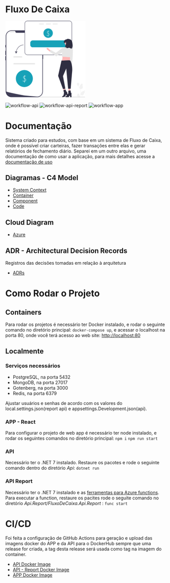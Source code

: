 # Fluxo De Caixa

<img src="./images/money.svg" width="250px"/>

![workflow-api](https://github.com/CristianoRC/Fluxo-De-Caixa/actions/workflows/docker-image-api.yaml/badge.svg)
![workflow-api-report](https://github.com/CristianoRC/Fluxo-De-Caixa/actions/workflows/docker-image-api-report.yaml/badge.svg)
![workflow-app](https://github.com/CristianoRC/Fluxo-De-Caixa/actions/workflows/docker-image-app.yaml/badge.svg)

# Documentação

Sistema criado para estudos, com base em um sistema de Fluxo de Caixa, onde é possível criar carteiras, fazer transações entre elas e gerar relatórios de fechamento diário.
Separei em um outro arquivo, uma documentação de como usar a aplicação, para mais detalhes acesse a [documentação de uso](./Doc/ComoUsar.md)

## Diagramas - C4 Model

- [System Context](./Doc/SystemContex.md)
- [Container](./Doc/Container.md)
- [Component](./Doc/Component.md)
- [Code](./Doc/Code.md)


## Cloud Diagram

- [Azure](./Doc/Cloud.md)

## ADR - Architectural Decision Records

Registros das decisões tomadas em relação à arquitetura

- [ADRs](./Doc/Adr.md)

# Como Rodar o Projeto

## Containers

Para rodar os projetos é necessário  ter Docker instalado, e rodar o seguinte comando no diretório principal: `docker-compose up`, e acessar o localhost na porta 80, onde você terá acesso ao web site: [http://localhost:80](http://localhost:80)

## Localmente

### Serviços necessários

- PostgreSQL, na porta 5432
- MongoDB, na porta 27017
- Gotenberg, na porta 3000
- Redis, na porta 6379

Ajustar usuários e senhas de acordo com os valores do local.settings.json(report api) e appsettings.Development.json(api). 

### APP - React
Para configurar o projeto de web app é necessário ter node instalado, e rodar os seguintes comandos no diretório principal: `npm i` `npm run start`

### API
Necessário ter o .NET 7 instalado. Restaure os pacotes e rode o seguinte comando dentro do diretório _Api_: `dotnet run`

### API Report

Necessário ter o .NET 7 instalado e as [ferramentas para Azure functions](https://learn.microsoft.com/en-us/azure/azure-functions/functions-run-local?tabs=macos%2Cisolated-process%2Cnode-v4%2Cpython-v2%2Chttp-trigger%2Ccontainer-apps&pivots=programming-language-csharp).
Para executar a function, restaure os pacites rode o seguite comando no diretório _Api.Report/FluxoDeCaixa.Api.Report_ : `func start`

# CI/CD

Foi feita a configuração de GitHub Actions para geração e upload das imagens docker do APP e da API para o DockerHub sempre que uma release for criada, a tag desta release será usada como tag na imagem do container.

- [API Docker Image](https://hub.docker.com/r/cristianorc/fluxo-de-caixa-api)
- [API - Report Docker Image](https://hub.docker.com/r/cristianorc/fluxo-de-caixa-api-report)
- [APP Docker Image](https://hub.docker.com/r/cristianorc/fluxo-de-caixa-app)